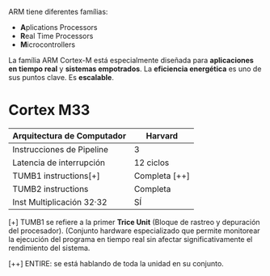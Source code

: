 ARM tiene diferentes famílias:
* **A**plications Processors
* **R**eal Time Processors
* **M**icrocontrollers

La família ARM Cortex-M está especialmente diseñada para **aplicaciones en tiempo real** y **sistemas empotrados**. La **eficiencia energética** es uno de sus puntos clave. Es **escalable**.

# **Cortex M33**

| Arquitectura de Computador | Harvard       |
| -------------------------- | ------------- |
| Instrucciones de Pipeline  | 3             |
| Latencia de interrupción   | 12 ciclos     |
| TUMB1 instructions[+]      | Completa [++] |
| TUMB2 instructions         | Completa      |
| Inst Multiplicación 32·32  | SÍ            |

[+] TUMB1 se refiere a la primer **Trice Unit** (Bloque de rastreo y depuración del procesador). (Conjunto hardware especializado que permite monitorear la ejecución del programa en tiempo real sin afectar significativamente el rendimiento del sistema.

[++] ENTIRE: se está hablando de toda la unidad en su conjunto. 